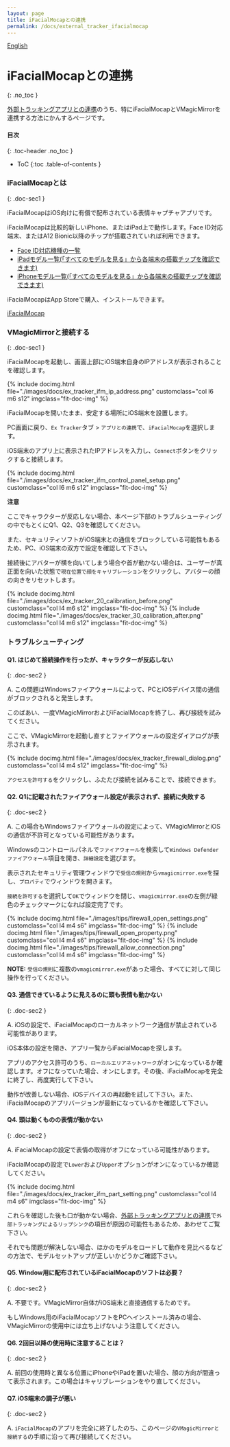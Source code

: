 ```yaml
---
layout: page
title: iFacialMocapとの連携
permalink: /docs/external_tracker_ifacialmocap
---
```


[English](../../en/docs/external_tracker_ifacialmocap)

# iFacialMocapとの連携
{: .no_toc }

[外部トラッキングアプリとの連携](./external_tracker)のうち、特にiFacialMocapとVMagicMirrorを連携する方法にかんするページです。

<div class="toc-area" markdown="1">

#### 目次
{: .toc-header .no_toc }

* ToC
{:toc .table-of-contents }

</div>

### iFacialMocapとは
{: .doc-sec1 }

iFacialMocapはiOS向けに有償で配布されている表情キャプチャアプリです。

iFacialMocapは比較的新しいiPhone、またはiPad上で動作します。Face ID対応端末、またはA12 Bionic以降のチップが搭載されていれば利用できます。

<div class="doc-ul" markdown="1">

- [Face ID対応機種の一覧](https://support.apple.com/ja-jp/HT209183)
- [iPadモデル一覧(「すべてのモデルを見る」から各端末の搭載チップを確認できます)](https://www.apple.com/jp/ipad/compare/)
- [iPhoneモデル一覧(「すべてのモデルを見る」から各端末の搭載チップを確認できます)](https://www.apple.com/jp/iphone/compare/)

</div>

iFacialMocapはApp Storeで購入、インストールできます。

[iFacialMocap](https://apps.apple.com/jp/app/ifacialmocap/id1489470545)


### VMagicMirrorと接続する
{: .doc-sec1 }

iFacialMocapを起動し、画面上部にiOS端末自身のIPアドレスが表示されることを確認します。

<div class="row">
{% include docimg.html file="./images/docs/ex_tracker_ifm_ip_address.png" customclass="col l6 m6 s12" imgclass="fit-doc-img" %}
</div>

iFacialMocapを開いたまま、安定する場所にiOS端末を設置します。

PC画面に戻り、`Ex Tracker`タブ > `アプリとの連携`で、`iFacialMocap`を選択します。

iOS端末のアプリ上に表示されたIPアドレスを入力し、`Connect`ボタンをクリックすると接続します。

<div class="row">
{% include docimg.html file="./images/docs/ex_tracker_ifm_control_panel_setup.png" customclass="col l6 m6 s12" imgclass="fit-doc-img" %}
</div>

<div class="note-area" markdown="1">

**注意**

ここでキャラクターが反応しない場合、本ページ下部のトラブルシューティングの中でもとくにQ1、Q2、Q3を確認してください。

また、セキュリティソフトがiOS端末との通信をブロックしている可能性もあるため、PC、iOS端末の双方で設定を確認して下さい。

</div>

接続後にアバターが横を向いてしまう場合や首が動かない場合は、ユーザーが真正面を向いた状態で`現在位置で顔をキャリブレーション`をクリックし、アバターの顔の向きをリセットします。

<div class="row">
{% include docimg.html file="./images/docs/ex_tracker_20_calibration_before.png" customclass="col l4 m6 s12" imgclass="fit-doc-img" %}
{% include docimg.html file="./images/docs/ex_tracker_30_calibration_after.png" customclass="col l4 m6 s12" imgclass="fit-doc-img" %}
</div>


<a id="troubleshoot"></a>

### トラブルシューティング

#### Q1. はじめて接続操作を行ったが、キャラクターが反応しない
{: .doc-sec2 }

A. この問題はWindowsファイアウォールによって、PCとiOSデバイス間の通信がブロックされると発生します。

このばあい、一度VMagicMirrorおよびiFacialMocapを終了し、再び接続を試みてください。

ここで、VMagicMirrorを起動し直すとファイアウォールの設定ダイアログが表示されます。

<div class="row">
{% include docimg.html file="./images/docs/ex_tracker_firewall_dialog.png" customclass="col l4 m4 s12" imgclass="fit-doc-img" %}
</div>

`アクセスを許可する`をクリックし、ふたたび接続を試みることで、接続できます。


#### Q2. Q1に記載されたファイアウォール設定が表示されず、接続に失敗する
{: .doc-sec2 }

A. この場合もWindowsファイアウォールの設定によって、VMagicMirrorとiOSの通信が不許可となっている可能性があります。

Windowsのコントロールパネルで`ファイアウォール`を検索して`Windows Defender ファイアウォール`項目を開き、`詳細設定`を選びます。

表示されたセキュリティ管理ウィンドウで`受信の規則`から`vmagicmirror.exe`を探し、`プロパティ`でウィンドウを開きます。

`接続を許可する`を選択して`OK`でウィンドウを閉じ、`vmagicmirror.exe`の左側が緑色のチェックマークになれば設定完了です。

<div class="row">
{% include docimg.html file="./images/tips/firewall_open_settings.png" customclass="col l4 m4 s6" imgclass="fit-doc-img" %}
{% include docimg.html file="./images/tips/firewall_open_property.png" customclass="col l4 m4 s6" imgclass="fit-doc-img" %}
{% include docimg.html file="./images/tips/firewall_allow_connection.png" customclass="col l4 m4 s6" imgclass="fit-doc-img" %}
</div>

**NOTE:** `受信の規則`に複数の`vmagicmirror.exe`があった場合、すべてに対して同じ操作を行ってください。

#### Q3. 通信できているように見えるのに頭も表情も動かない
{: .doc-sec2 }

A. iOSの設定で、iFacialMocapのローカルネットワーク通信が禁止されている可能性があります。

iOS本体の設定を開き、アプリ一覧からiFacialMocapを探します。

アプリのアクセス許可のうち、`ローカルエリアネットワーク`がオンになっているか確認します。オフになっていた場合、オンにします。その後、iFacialMocapを完全に終了し、再度実行して下さい。

動作が改善しない場合、iOSデバイスの再起動を試して下さい。また、iFacialMocapのアプリバージョンが最新になっているかを確認して下さい。


#### Q4. 頭は動くものの表情が動かない
{: .doc-sec2 }

A. iFacialMocapの設定で表情の取得がオフになっている可能性があります。

iFacialMocapの設定で`Lower`および`Upper`オプションがオンになっているか確認してください。

<div class="row">
{% include docimg.html file="./images/docs/ex_tracker_ifm_part_setting.png" customclass="col l4 m4 s6" imgclass="fit-doc-img" %}
</div>

これらを確認した後も口が動かない場合、[外部トラッキングアプリとの連携](./external_tracker)で`外部トラッキングによるリップシンク`の項目が原因の可能性もあるため、あわせてご覧下さい。

それでも問題が解決しない場合、ほかのモデルをロードして動作を見比べるなどの方法で、モデルセットアップが正しいかどうかご確認下さい。


#### Q5. Window用に配布されているiFacialMocapのソフトは必要？
{: .doc-sec2 }

A. 不要です。VMagicMirror自体がiOS端末と直接通信するためです。

もしWindows用のiFacialMocapソフトをPCへインストール済みの場合、VMagicMirrorの使用中には立ち上げないよう注意してください。


#### Q6. 2回目以降の使用時に注意することは？
{: .doc-sec2 }

A. 前回の使用時と異なる位置にiPhoneやiPadを置いた場合、顔の方向が間違って表示されます。この場合はキャリブレーションをやり直してください。


#### Q7. iOS端末の調子が悪い
{: .doc-sec2 }

A. `iFacialMocap`のアプリを完全に終了したのち、このページの`VMagicMirrorと接続する`の手順に沿って再び接続してください。

